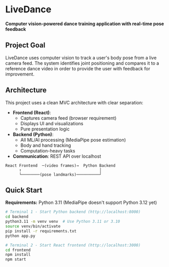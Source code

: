 # LiveDance

**Computer vision-powered dance training application with real-time pose feedback**

## Project Goal

LiveDance uses computer vision to track a user's body pose from a live camera feed. The system identifies joint positioning and compares it to a reference dance video in order to provide the user with feedback for improvement.

## Architecture

This project uses a clean MVC architecture with clear separation:

- **Frontend (React)**:
  - Captures camera feed (browser requirement)
  - Displays UI and visualizations
  - Pure presentation logic
- **Backend (Python)**:
  - All ML/AI processing (MediaPipe pose estimation)
  - Body and hand tracking
  - Computation-heavy tasks
- **Communication**: REST API over localhost

```
React Frontend  ─(video frames)→  Python Backend
      ↑                                  │
      └────────(pose landmarks)──────────┘
```

## Quick Start

**Requirements:** Python 3.11 (MediaPipe doesn't support Python 3.12 yet)

```bash
# Terminal 1 - Start Python backend (http://localhost:8000)
cd backend
python3.11 -m venv venv  # Use Python 3.11 or 3.10
source venv/bin/activate
pip install -r requirements.txt
python app.py

# Terminal 2 - Start React frontend (http://localhost:3000)
cd frontend
npm install
npm start
```
